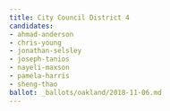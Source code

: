 ```yaml
---
title: City Council District 4
candidates:
- ahmad-anderson
- chris-young
- jonathan-selsley
- joseph-tanios
- nayeli-maxson
- pamela-harris
- sheng-thao
ballot: _ballots/oakland/2018-11-06.md
---
```

